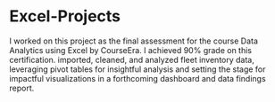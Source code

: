 # Excel-Projects
I worked on this project as the final assessment for the course Data Analytics using Excel by CourseEra. I achieved 90% grade on this certification. imported, cleaned, and analyzed fleet inventory data, leveraging pivot tables for insightful analysis and setting the stage for impactful visualizations in a forthcoming dashboard and data findings report.
